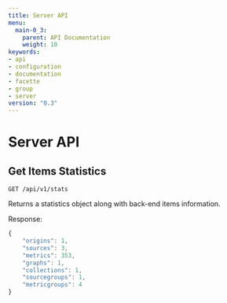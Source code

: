 ```yaml
---
title: Server API
menu:
  main-0_3:
    parent: API Documentation
    weight: 10
keywords:
- api
- configuration
- documentation
- facette
- group
- server
version: "0.3"
---
```


# Server API

## Get Items Statistics

```
GET /api/v1/stats
```

Returns a statistics object along with back-end items information.

Response:

```javascript
{
    "origins": 1,
    "sources": 3,
    "metrics": 353,
    "graphs": 1,
    "collections": 1,
    "sourcegroups": 1,
    "metricgroups": 4
}
```
